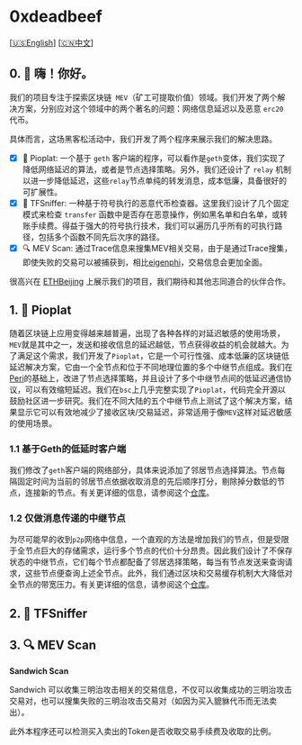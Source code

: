 # 0xdeadbeef

[[🇺🇸English](./README_en.md)] [[🇨🇳中文](./README.md)] 

## 0. 👋 嗨！你好。

我们的项目专注于探索区块链` MEV`（矿工可提取价值）领域。我们开发了两个解决方案，分别应对这个领域中的两个著名的问题：网络信息延迟以及恶意 `erc20` 代币。

具体而言，这场黑客松活动中，我们开发了两个程序来展示我们的解决思路。

- [x] 💨 Pioplat: 一个基于 `geth` 客户端的程序，可以看作是`geth`变体，我们实现了降低网络延迟的算法，或者是节点选择策略。另外，我们还设计了 `relay` 机制以进一步降低延迟，这些`relay`节点单纯的转发消息，成本低廉，具备很好的可扩展性。
- [x] 🔰 TFSniffer: 一种基于符号执行的恶意代币检查器。这里我们设计了几个固定模式来检查 `transfer` 函数中是否存在恶意操作，例如黑名单和白名单，或转账手续费。得益于强大的符号执行技术，我们可以遍历几乎所有的可执行路径，包括多个函数不同先后次序的路径。
- [x] 🔍 MEV Scan: 通过Trace信息来搜集MEV相关交易，由于是通过Trace搜集，即使失败的交易可以被捕获到，相比[eigenphi](https://eigenphi.io/)，交易信息会更加全面。

很高兴在 [ETHBeijing](https://www.ethbeijing.xyz/) 上展示我们的项目，我们期待和其他志同道合的伙伴合作。



## 1. 💨 Pioplat

随着区块链上应用变得越来越普遍，出现了各种各样的对延迟敏感的使用场景，`MEV`就是其中之一，发送和接收信息的延迟越低，节点获得收益的机会就越大。为了满足这个需求，我们开发了`Pioplat`，它是一个可行性强、成本低廉的区块链低延迟解决方案，它由一个全节点和位于不同地理位置的多个中继节点组成。我们在[Peri](https://arxiv.org/abs/2205.06837)的基础上，改进了节点选择策略，并且设计了多个中继节点间的低延迟通信协议，可以有效缩短延迟。我们在`bsc`上几乎完整实现了`Pioplat`，代码完全开源以鼓励社区进一步研究。我们在不同大陆的五个中继节点上测试了这个解决方案，结果显示它可以有效地减少了接收区块/交易延迟，非常适用于像`MEV`这样对延迟敏感的使用场景。



### 1.1 基于Geth的低延时客户端

我们修改了`geth`客户端的网络部分，具体来说添加了邻居节点选择算法。节点每隔固定时间为当前的邻居节点依据收取消息的先后顺序打分，剔除掉分数低的节点，连接新的节点。有关更详细的信息，请参阅这个[仓库](https://github.com/mev3/lowlatency-geth)。



### 1.2 仅做消息传递的中继节点

为尽可能早的收到`p2p`网络中信息，一个直观的方法是增加我们的节点，但是受限于全节点巨大的存储需求，运行多个节点的代价十分昂贵。因此我们设计了不保存状态的中继节点，它们每个节点都配备了邻居选择策略，每当有节点发送来查询请求，这些节点便查询上述全节点。此外，我们通过区块和交易缓存机制大大降低对全节点的带宽压力。有关更详细的信息，请参阅这个[仓库](https://github.com/mev3/lowlatency-relay)。



## 2. 🔰 TFSniffer



## 3. 🔍 MEV Scan

**Sandwich Scan**

Sandwich 可以收集三明治攻击相关的交易信息，不仅可以收集成功的三明治攻击交易对，也可以搜集失败的三明治攻击交易对（如因为买入貔貅代币而无法卖出）。

此外本程序还可以检测买入卖出的Token是否收取交易手续费及收取的比例。

